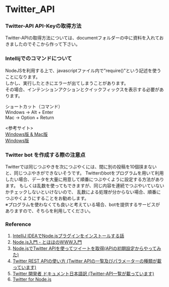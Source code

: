 # Twitter_API

### Twitter-API API-Keyの取得方法
Twitter-APIの取得方法については、documentフォルダーの中に資料を入れておきましたのでそこから作って下さい。

### Intellijでのコマンドについて
NodeJSを利用する上で、javascriptファイル内で"require()"という記述を使うことになります。  
しかし、実行したときにエラーが出てしまうことがあります。  
その場合、インテンションアクションとクイックフィックスを表示する必要があります。  

ショートカット（コマンド）  
Windows -> Alt + Enter  
Mac -> Option + Return 

<参考サイト>  
[Windows版 & Mac版](https://qiita.com/kinmojr/items/058146a537b8e6498fe1)  
[Windows版](http://xyk.hatenablog.com/entry/2013/12/18/093256)

### Twitter bot を作成する際の注意点
Twitterでは同じつぶやきを次につぶやくには、間に別の投稿を10個挟まないと、同じつぶやきができないそうです。
Twitterのbotをプログラムを用いて利用したい場合、データを大量に用意して順番につぶやくように設定する方法があります。
もしくは乱数を使ってもできますが、同じ内容を連続でつぶやいていないかチェックしないといけないので、
乱数による処理が分からない場合、順番につぶやくようにすることをお勧めします。  
※プログラムを使わなくても良いと考えている場合、botを提供するサービスがありますので、そちらを利用してください。

### Reference
1. [IntelliJ IDEAでNode.jsプラグインをインストールする話](https://www.1ft-seabass.jp/memo/2013/11/16/intellij-idea-node-js-plugin-install/)
2. [Node.js入門 - とほほのWWW入門](http://www.tohoho-web.com/ex/nodejs.html)
3. [Node.jsでTwitter APIを使ってツイートを取得(APIの初期設定からやってみた)](http://shomi3023.com/2018/01/21/twitter-api-get-tweet/)
4. [Twitter REST APIの使い方 (Twitter APIの一覧及びパラメーターの種類が載っています)](https://syncer.jp/Web/API/Twitter/REST_API/)
5. [Twitter 開発者 ドキュメント日本語訳 (Twitter-API一覧が載っています)](http://westplain.sakuraweb.com/translate/twitter/Documentation/REST-APIs/Public-API/GET-statuses-mentions_timeline.cgi)
6. [Twitter for Node.js](https://www.npmjs.com/package/twitter)

